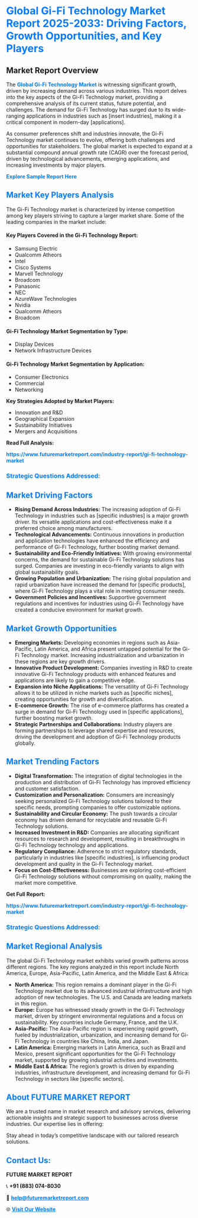 <h1 style="color: #007BFF;">Global Gi-Fi Technology Market Report 2025-2033: Driving Factors, Growth Opportunities, and Key Players</h1>

<section id="overview">
<h2>Market Report Overview</h2>
<p>The <a href="https://www.futuremarketreport.com/industry-report/gi-fi-technology-market" style="color: #007BFF; text-decoration: none;"><strong>Global Gi-Fi Technology Market</strong></a> is witnessing significant growth, driven by increasing demand across various industries. This report delves into the key aspects of the Gi-Fi Technology market, providing a comprehensive analysis of its current status, future potential, and challenges. The demand for Gi-Fi Technology has surged due to its wide-ranging applications in industries such as [insert industries], making it a critical component in modern-day [applications].</p>
<p>As consumer preferences shift and industries innovate, the Gi-Fi Technology market continues to evolve, offering both challenges and opportunities for stakeholders. The global market is expected to expand at a substantial compound annual growth rate (CAGR) over the forecast period, driven by technological advancements, emerging applications, and increasing investments by major players.</p>
</section>

<section id="overview">
<p><a href="https://www.futuremarketreport.com/request-sample/reportId=61734" style="color: #007BFF; text-decoration: none;"><strong>Explore Sample Report Here</strong></a></p>
</section>

<section id="key-players">
<h2 style="color: #007BFF;">Market Key Players Analysis</h2>
<p>The Gi-Fi Technology market is characterized by intense competition among key players striving to capture a larger market share. Some of the leading companies in the market include:</p>
<h4>Key Players Covered in the Gi-Fi Technology Report:</h4>
<ul><li>Samsung Electric</li><li>Qualcomm Atheors</li><li>Intel</li><li>Cisco Systems</li><li>Marvell Technology</li><li>Broadcom</li><li>Panasonic</li><li>NEC</li><li>AzureWave Technologies</li><li>Nvidia</li><li>Qualcomm Atheors</li><li>Broadcom</li></ul>
<h4>Gi-Fi Technology Market Segmentation by Type:</h4>
<ul><li>Display Devices</li><li>Network Infrastructure Devices</li></ul>

<h4>Gi-Fi Technology Market Segmentation by Application:</h4>
<ul><li>Consumer Electronics</li><li>Commercial</li><li>Networking</li></ul>
<p><strong>Key Strategies Adopted by Market Players:</strong></p>
<ul>
<li>Innovation and R&D</li>
<li>Geographical Expansion</li>
<li>Sustainability Initiatives</li>
<li>Mergers and Acquisitions</li>
</ul>
</section>

<section>
<p><strong>Read Full Analysis: </strong></p><a href="https://www.futuremarketreport.com/industry-report/gi-fi-technology-market" style="color: #007BFF; text-decoration: none;"><strong>https://www.futuremarketreport.com/industry-report/gi-fi-technology-market</strong></a>
<h3 style="color: #007BFF;">Strategic Questions Addressed:</h3>
</section>

<section id="driving-factors">
<h2 style="color: #007BFF;">Market Driving Factors</h2>
<ul>
<li><strong>Rising Demand Across Industries:</strong> The increasing adoption of Gi-Fi Technology in industries such as [specific industries] is a major growth driver. Its versatile applications and cost-effectiveness make it a preferred choice among manufacturers.</li>
<li><strong>Technological Advancements:</strong> Continuous innovations in production and application technologies have enhanced the efficiency and performance of Gi-Fi Technology, further boosting market demand.</li>
<li><strong>Sustainability and Eco-Friendly Initiatives:</strong> With growing environmental concerns, the demand for sustainable Gi-Fi Technology solutions has surged. Companies are investing in eco-friendly variants to align with global sustainability goals.</li>
<li><strong>Growing Population and Urbanization:</strong> The rising global population and rapid urbanization have increased the demand for [specific products], where Gi-Fi Technology plays a vital role in meeting consumer needs.</li>
<li><strong>Government Policies and Incentives:</strong> Supportive government regulations and incentives for industries using Gi-Fi Technology have created a conducive environment for market growth.</li>
</ul>
</section>

<section id="growth-opportunities">
<h2 style="color: #007BFF;">Market Growth Opportunities</h2>
<ul>
<li><strong>Emerging Markets:</strong> Developing economies in regions such as Asia-Pacific, Latin America, and Africa present untapped potential for the Gi-Fi Technology market. Increasing industrialization and urbanization in these regions are key growth drivers.</li>
<li><strong>Innovative Product Development:</strong> Companies investing in R&D to create innovative Gi-Fi Technology products with enhanced features and applications are likely to gain a competitive edge.</li>
<li><strong>Expansion into Niche Applications:</strong> The versatility of Gi-Fi Technology allows it to be utilized in niche markets such as [specific niches], creating opportunities for growth and diversification.</li>
<li><strong>E-commerce Growth:</strong> The rise of e-commerce platforms has created a surge in demand for Gi-Fi Technology used in [specific applications], further boosting market growth.</li>
<li><strong>Strategic Partnerships and Collaborations:</strong> Industry players are forming partnerships to leverage shared expertise and resources, driving the development and adoption of Gi-Fi Technology products globally.</li>
</ul>
</section>

<section id="trending-factors">
<h2 style="color: #007BFF;">Market Trending Factors</h2>
<ul>
<li><strong>Digital Transformation:</strong> The integration of digital technologies in the production and distribution of Gi-Fi Technology has improved efficiency and customer satisfaction.</li>
<li><strong>Customization and Personalization:</strong> Consumers are increasingly seeking personalized Gi-Fi Technology solutions tailored to their specific needs, prompting companies to offer customizable options.</li>
<li><strong>Sustainability and Circular Economy:</strong> The push towards a circular economy has driven demand for recyclable and reusable Gi-Fi Technology solutions.</li>
<li><strong>Increased Investment in R&D:</strong> Companies are allocating significant resources to research and development, resulting in breakthroughs in Gi-Fi Technology technology and applications.</li>
<li><strong>Regulatory Compliance:</strong> Adherence to strict regulatory standards, particularly in industries like [specific industries], is influencing product development and quality in the Gi-Fi Technology market.</li>
<li><strong>Focus on Cost-Effectiveness:</strong> Businesses are exploring cost-efficient Gi-Fi Technology solutions without compromising on quality, making the market more competitive.</li>
</ul>
</section>

<section>
<p><strong>Get Full Report: </strong></p><a href="https://www.futuremarketreport.com/industry-report/gi-fi-technology-market" style="color: #007BFF; text-decoration: none;"><strong>https://www.futuremarketreport.com/industry-report/gi-fi-technology-market</strong></a>
<h3 style="color: #007BFF;">Strategic Questions Addressed:</h3>
</section>


<section id="regional-analysis">
<h2 style="color: #007BFF;">Market Regional Analysis</h2>
<p>The global Gi-Fi Technology market exhibits varied growth patterns across different regions. The key regions analyzed in this report include North America, Europe, Asia-Pacific, Latin America, and the Middle East & Africa:</p>
<ul>
<li><strong>North America:</strong> This region remains a dominant player in the Gi-Fi Technology market due to its advanced industrial infrastructure and high adoption of new technologies. The U.S. and Canada are leading markets in this region.</li>
<li><strong>Europe:</strong> Europe has witnessed steady growth in the Gi-Fi Technology market, driven by stringent environmental regulations and a focus on sustainability. Key countries include Germany, France, and the U.K.</li>
<li><strong>Asia-Pacific:</strong> The Asia-Pacific region is experiencing rapid growth, fueled by industrialization, urbanization, and increasing demand for Gi-Fi Technology in countries like China, India, and Japan.</li>
<li><strong>Latin America:</strong> Emerging markets in Latin America, such as Brazil and Mexico, present significant opportunities for the Gi-Fi Technology market, supported by growing industrial activities and investments.</li>
<li><strong>Middle East & Africa:</strong> The region’s growth is driven by expanding industries, infrastructure development, and increasing demand for Gi-Fi Technology in sectors like [specific sectors].</li>
</ul>
</section>

<footer>
<h2 style="color: #007BFF;">About FUTURE MARKET REPORT</h2>
<p>We are a trusted name in market research and advisory services, delivering actionable insights and strategic support to businesses across diverse industries. Our expertise lies in offering:</p>

<p>Stay ahead in today’s competitive landscape with our tailored research solutions.</p>

<h2 style="color: #007BFF;">Contact Us:</h2>
<p><strong>FUTURE MARKET REPORT</strong></p>
<p>📞 <strong>+91 (883) 074-8030</strong></p>
<p>📧 <strong><a href="mailto:help@futuremarketreport.com" style="color: #007BFF;">help@futuremarketreport.com</a></strong></p>
<p>🌐 <strong><a href="https://www.futuremarketreport.com/" style="color: #007BFF;">Visit Our Website</a></strong></p>
</footer>